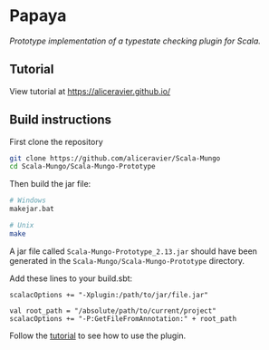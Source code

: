 # Papaya
*Prototype implementation of a typestate checking plugin for Scala.*

## Tutorial
View tutorial at https://aliceravier.github.io/


## Build instructions

First clone the repository 
```bash
git clone https://github.com/aliceravier/Scala-Mungo
cd Scala-Mungo/Scala-Mungo-Prototype
```

Then build the jar file:

```bash
# Windows
makejar.bat

# Unix
make
```
A jar file called `Scala-Mungo-Prototype_2.13.jar` should have been generated in the `Scala-Mungo/Scala-Mungo-Prototype` directory.

Add these lines to your build.sbt:
```
scalacOptions += "-Xplugin:/path/to/jar/file.jar"

val root_path = "/absolute/path/to/current/project"
scalacOptions += "-P:GetFileFromAnnotation:" + root_path
```

Follow the [tutorial](https://aliceravier.github.io/) to see how to use the plugin.
